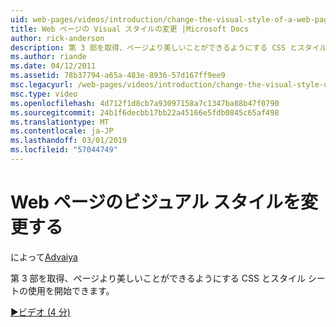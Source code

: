 ```yaml
---
uid: web-pages/videos/introduction/change-the-visual-style-of-a-web-page
title: Web ページの Visual スタイルの変更 |Microsoft Docs
author: rick-anderson
description: 第 3 部を取得、ページより美しいことができるようにする CSS とスタイル シートの使用を開始できます。
ms.author: riande
ms.date: 04/12/2011
ms.assetid: 78b37794-a65a-483e-8936-57d167ff9ee9
msc.legacyurl: /web-pages/videos/introduction/change-the-visual-style-of-a-web-page
msc.type: video
ms.openlocfilehash: 4d712f1d8cb7a93097158a7c1347ba88b47f0790
ms.sourcegitcommit: 24b1f6decbb17bb22a45166e5fdb0845c65af498
ms.translationtype: MT
ms.contentlocale: ja-JP
ms.lasthandoff: 03/01/2019
ms.locfileid: "57044749"
---
```

<a name="change-the-visual-style-of-a-web-page"></a>Web ページのビジュアル スタイルを変更する
====================
によって[Advaiya](https://twitter.com/Advaiyasolns)

第 3 部を取得、ページより美しいことができるようにする CSS とスタイル シートの使用を開始できます。

[&#9654;ビデオ (4 分)](https://channel9.msdn.com/Blogs/ASP-NET-Site-Videos/change-the-visual-style-of-a-web-page)
